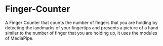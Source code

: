 # Finger-Counter

A Finger Counter that counts the number of fingers that you are holding by detecting the landmarks of your fingertips and presents a picture of a hand similar to the number of finger that you are holding up, it uses the modules of MediaPipe.
